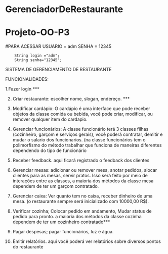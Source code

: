 # GerenciadorDeRestaurante

# Projeto-OO-P3

#PARA ACESSAR USUARIO = adm SENHA = 12345
        
        
        String login ="adm";
        String senha="12345";
       

SISTEMA DE GERENCIAMENTO DE RESTAURANTE

FUNCIONALIDADES:

1.Fazer login ***


2. Criar restaurante: escolher nome, slogan, endereço. ***


3. Modificar cardápio: O cardápio é uma interface que pode receber objetos da classe comida ou bebida, você pode criar, modificar, ou remover qualquer item do cardapio.


4. Gerenciar funcionários: A classe funcionário terá 3 classes filhas (cozinheiro, garçom e serviços gerais), você poderá contratar, demitir e mudar o salario dos funcionarios. (na classe funcionários tem o polimorfismo do método trabalhar que funciona de maneiras diferentes dependendo do tipo de funcionário


5. Receber feedback. aqui ficará registrado o feedback dos clientes


6. Gerenciar mesas: adicionar ou remover mesa, anotar pedidos, alocar clientes para as mesas, servir pratos. Isso será feito por meio de interações entre as classes, a maioria dos métodos da classe mesa dependem de ter um garçom contratado.


7. Gerenciar caixa: Ver quanto tem no caixa, receber dinheiro de uma mesa. (o restaurante sempre será inicializado com 10000,00 R$). 


8. Verificar cozinha; Colocar pedido em andamento, Mudar status de pedido para pronto. a maioria dos métodos da classe cozinha dependem de ter um cozinheiro contratado***


9. Pagar despesas; pagar funcionários, luz e água.


10. Emitir relatórios. aqui você poderá ver relatórios sobre diversos pontos do restaurante

